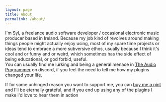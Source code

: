 ```yaml
---
layout: page
title: About
permalink: /about/
---
```

I'm Syl, a freelance audio software developer / occasional electronic music producer based in Ireland. Because my job kind of revolves around making things people might actually enjoy using, most of my spare time projects or ideas tend to embrace a more subversive ethos, usually because I think it's cool and or funny and or weird, which sometimes has the side effect of being educational, or god forbid, useful.<br>
You can usually find me lurking and being a general menace in [The Audio Programmer](https://discord.gg/fg4CzRha) on discord, if you feel the need to tell me how my plugins changed your life.<br>

If for some unhinged reason you want to support me, you can [buy me a pint](https://www.buymeacoffee.com/MeijisIrlnd) and I'll be eternally grateful, and if you end up using any of the plugins I make I'd love to hear them in action

